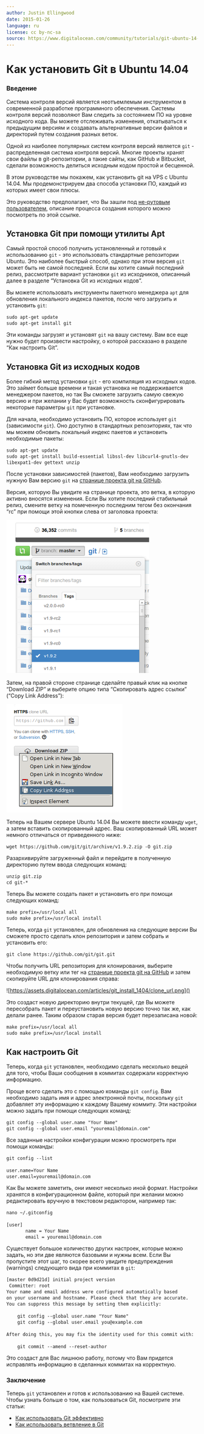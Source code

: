 ```yaml
---
author: Justin Ellingwood
date: 2015-01-26
language: ru
license: cc by-nc-sa
source: https://www.digitalocean.com/community/tutorials/git-ubuntu-14-04-ru
---
```


# Как установить Git в Ubuntu 14.04

### Введение

Система контроля версий является неотъемлемым инструментом в современной разработке программного обеспечения. Системы контроля версий позволяют Вам следить за состоянием ПО на уровне исходного кода. Вы можете отслеживать изменения, откатываться к предыдущим версиям и создавать альтернативные версии файлов и директорий путем создания разных веток.

Одной из наиболее популярных систем контроля версий является `git` - распределенная система контроля версий. Многие проекты хранят свои файлы в git-репозитории, а такие сайты, как GitHub и Bitbucket, сделали возможность делиться исходным кодом простой и бесценной.

В этом руководстве мы покажем, как установить git на VPS с Ubuntu 14.04. Мы продемонстрируем два способа установки ПО, каждый из которых имеет свои плюсы.

Это руководство предполагает, что Вы зашли под [не-рутовым пользователем](https://www.digitalocean.com/community/articles/initial-server-setup-with-ubuntu-14-04), описание процесса создания которого можно посмотреть по этой ссылке.

## Установка Git при помощи утилиты Apt

Самый простой способ получить установленный и готовый к использованию `git` - это использовать стандартные репозитории Ubuntu. Это наиболее быстрый способ, однако при этом версия `git` может быть не самой последней. Если вы хотите самый последний релиз, рассмотрите вариант установки `git` из исходников, описанный далее в разделе “Установка Git из исходных кодов”.

Вы можете использовать инструменты пакетного менеджера `apt` для обновления локального индекса пакетов, после чего загрузить и установить `git`:

    sudo apt-get update
    sudo apt-get install git

Эти команды загрузят и установят `git` на вашу систему. Вам все еще нужно будет произвести настройку, о которой рассказано в разделе “Как настроить Git”.

## Установка Git из исходных кодов

Более гибкий метод установки `git` - его компиляция из исходных кодов. Это займет больше времени и такая установка не поддерживается менеджером пакетов, но так Вы сможете загрузить самую свежую версию и при желании у Вас будет возможность сконфигурировать некоторые параметры `git` при установке.

Для начала, необходимо установить ПО, которое использует `git` (зависимости `git`). Оно доступно в стандартных репозиториях, так что мы можем обновить локальный индекс пакетов и установить необходимые пакеты:

    sudo apt-get update
    sudo apt-get install build-essential libssl-dev libcurl4-gnutls-dev libexpat1-dev gettext unzip

После установки зависимостей (пакетов), Вам необходимо загрузить нужную Вам версию `git` на [странице проекта git на GitHub](https://github.com/git/git).

Версия, которую Вы увидите на странице проекта, это ветка, в которую активно вносятся изменения. Если Вы хотите последний стабильный релиз, смените ветку на помеченную последним тегом без окончания “rc” при помощи этой кнопки слева от заголовка проекта:

![](https://raw.githubusercontent.com/opendocs-md/do-tutorials-images/master/img/git_install_1404/change_branch.png)

Затем, на правой стороне странице сделайте правый клик на кнопке “Download ZIP” и выберите опцию типа “Скопировать адрес ссылки” (“Copy Link Address”):

![](https://raw.githubusercontent.com/opendocs-md/do-tutorials-images/master/img/git_install_1404/download_zip.png)

Теперь на Вашем сервере Ubuntu 14.04 Вы можете ввести команду `wget`, а затем вставить скопированный адрес. Ваш скопированный URL может немного отличаться от приведенного ниже:

    wget https://github.com/git/git/archive/v1.9.2.zip -O git.zip

Разархивируйте загруженный файл и перейдите в полученную директорию путем ввода следующих команд:

    unzip git.zip
    cd git-*

Теперь Вы можете создать пакет и установить его при помощи следующих команд:

    make prefix=/usr/local all
    sudo make prefix=/usr/local install

Теперь, когда `git` установлен, для обновления на следующие версии Вы сможете просто сделать клон репозитория и затем собрать и установить его:

    git clone https://github.com/git/git.git

Чтобы получить URL репозитория для клонирования, выберите необходимую ветку или тег на [странице проекта git на GitHub](https://github.com/git/git) и затем скопируйте URL для клонирования справа:

![https://assets.digitalocean.com/articles/git_install_1404/clone_url.png]()

Это создаст новую директорию внутри текущей, где Вы можете пересобрать пакет и переустановить новую версию точно так же, как делали ранее. Таким образом старая версия будет перезаписана новой:

    make prefix=/usr/local all
    sudo make prefix=/usr/local install

## Как настроить Git

Теперь, когда `git` установлен, необходимо сделать несколько вещей для того, чтобы Ваши сообщения в коммитах содержали корректную информацию.

Проще всего сделать это с помощью команды `git config`. Вам необходимо задать имя и адрес электронной почты, поскольку `git` добавляет эту информацию к каждому Вашему коммиту. Эти настройки можно задать при помощи следующих команд:

    git config --global user.name "Your Name"
    git config --global user.email "youremail@domain.com"

Все заданные настройки конфигурации можно просмотреть при помощи команды:

    git config --list

    user.name=Your Name
    user.email=youremail@domain.com

Как Вы можете заметить, они имеют несколько иной формат. Настройки хранятся в конфигурационном файле, который при желании можно редактировать вручную в текстовом редактором, например так:

    nano ~/.gitconfig

    [user]
           name = Your Name
           email = youremail@domain.com

Существует большое количество других настроек, которые можно задать, но эти две являются базовыми и нужны всем. Если Вы пропустите этот шаг, то скорее всего увидите предупреждения (warnings) следующего вида при коммитах в `git`:

    [master 0d9d21d] initial project version
     Committer: root 
    Your name and email address were configured automatically based
    on your username and hostname. Please check that they are accurate.
    You can suppress this message by setting them explicitly:
    
        git config --global user.name "Your Name"
        git config --global user.email you@example.com
    
    After doing this, you may fix the identity used for this commit with:
    
        git commit --amend --reset-author

Это создаст для Вас лишнюю работу, потому что Вам придется исправлять информацию в сделанных коммитах на корректную.

### Заключение

Теперь `git` установлен и готов к использованию на Вашей системе. Чтобы узнать больше о том, как пользоваться Git, посмотрите эти статьи:

- [Как использовать Git эффективно](https://www.digitalocean.com/community/articles/how-to-use-git-effectively)
- [Как использовать ветвление в Git](https://www.digitalocean.com/community/articles/how-to-use-git-branches)
